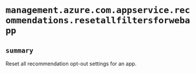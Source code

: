 # `management.azure.com.appservice.recommendations.resetallfiltersforwebapp`

## `summary`
Reset all recommendation opt-out settings for an app.


